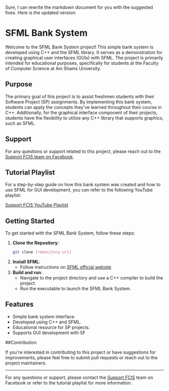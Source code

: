 Sure, I can rewrite the markdown document for you with the suggested fixes. Here is the updated version:

# SFML Bank System

Welcome to the SFML Bank System project! This simple bank system is developed using C++ and the SFML library. It serves as a demonstration for creating graphical user interfaces (GUIs) with SFML. The project is primarily intended for educational purposes, specifically for students at the Faculty of Computer Science at Ain Shams University.

## Purpose

The primary goal of this project is to assist freshmen students with their Software Project (SP) assignments. By implementing this bank system, students can apply the concepts they've learned throughout their course in C++. Additionally, for the graphical interface component of their projects, students have the flexibility to utilize any C++ library that supports graphics, such as SFML.

## Support

For any questions or support related to this project, please reach out to the [Support FCIS team on Facebook](https://www.facebook.com/SUPPORT.FCIS).

## Tutorial Playlist

For a step-by-step guide on how this bank system was created and how to use SFML for GUI development, you can refer to the following YouTube playlist:

[Support FCIS YouTube Playlist](https://www.youtube.com/watch?v=E17Yz4ce8f0&list=PLzjOuek4I_nCpJRzcCmlCjkXdTYUquG4w)

## Getting Started

To get started with the SFML Bank System, follow these steps:

1. **Clone the Repository**: 
   ```bash
   git clone [repository-url]
   ```
2. **Install SFML**:
   - Follow instructions on [SFML official website](https://www.sfml-dev.org/index.php)
3. **Build and run**:
   - Navigate to the project directory and use a C++ compiler to build the project.
   - Run the executable to launch the SFML Bank System.

## Features

- Simple bank system interface.
- Developed using C++ and SFML.
- Educational resource for SP projects.
- Supports GUI development with SF

##Contribution

   If you're interested in contributing to this project or have suggestions for improvements, please feel free to submit pull requests or reach out to the project maintainers.


---
For any questions or support, please contact the [Support FCIS](https://www.facebook.com/SUPPORT.FCIS) team on Facebook or refer to the tutorial playlist for more information.


